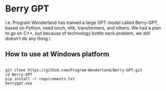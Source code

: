 # Berry GPT
l.e. Program Wonderland has trained a large GPT
model called Berry-GPT, based on Python, need
 torch, nltk, transformers, and others. We had a 
plan to go on C++, but because of technology bottle
neck problem, we still doesn't do any thing.\
## How to use at Windows platform
```shell

git clone https://github.com/Program-Wonderland/Berry-GPT.git
cd Berry-GPT
pip install -r requirements.txt
berrygpt.exe
```

